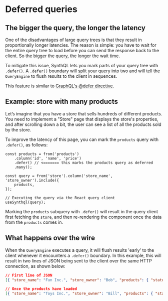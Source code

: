# Deferred queries

## The bigger the query, the longer the latency

One of the disadvantages of large query trees is that they result in proportionally longer latencies. The reason is simple: you have to wait for the entire query tree to load before you can send the response back to the client. So the bigger the query, the longer the wait time.

To mitigate this issue, SynthQL lets you mark parts of your query tree with `.defer()`. A `.defer()` boundary will split your query into two and will tell the `QueryEngine` to flush results to the client in sequences.

This feature is similar to [GraphQL's @defer directive](https://graphql.org/blog/2020-12-08-improving-latency-with-defer-and-stream-directives/).

## Example: store with many products

Let’s imagine that you have a store that sells hundreds of different products. You need to implement a "Store" page that displays the store's properties, and after scrolling down a bit, the user can see a list of all the products sold by the store.

To improve the latency of this page, you can mark the `products` query with `.defer()`, as follows:

```tsx
const products = from('products')
    .column('id', 'name', 'price')
    .defer() // <======= this marks the products query as deferred
    .many();

const query = from('store').column('store_name', 'store_owner').include({
    products,
});

// Executing the query via the React query client
useSynthql(query);
```

Marking the `products` subquery with `.defer()` will result in the query client first fetching the `store`, and then re-rendering the component once the data from the `products` comes in.

## What happens over the wire

When the `QueryEngine` executes a query, it will flush results 'early' to the client whenever it encounters a `.defer()` boundary. In this example, this will result in two lines of JSON being sent to the client over the same HTTP connection, as shown below:

```json
// First line of JSON
[{ "store_name": "Fun Inc.", "store_owner": "Bob", "products": { "status": "pending" }}]

// Once the products have loaded
[{ "store_name": "Toys Inc.", "store_owner": "Bill", "products": { "status": "done", "data": [{ "id": 1, "name": "Shoe", "price": 199 }]}}]
```
